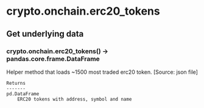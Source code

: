 # crypto.onchain.erc20_tokens

## Get underlying data 
### crypto.onchain.erc20_tokens() -> pandas.core.frame.DataFrame

Helper method that loads ~1500 most traded erc20 token.
    [Source: json file]

    Returns
    -------
    pd.DataFrame
        ERC20 tokens with address, symbol and name
